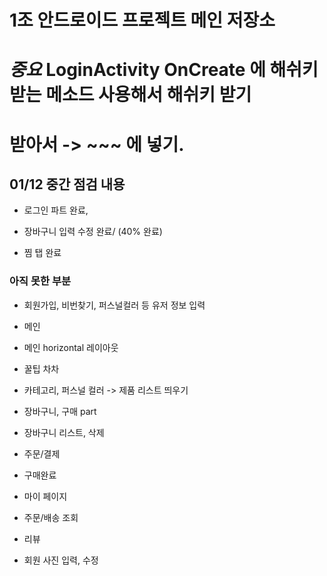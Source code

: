# 1조 안드로이드 프로젝트 메인 저장소
# *중요* LoginActivity OnCreate 에 해쉬키 받는 메소드 사용해서 해쉬키 받기
# 받아서 -> ~~~ 에 넣기.

## 01/12 중간 점검 내용

 - 로그인 파트 완료, 

 - 장바구니 입력 수정 완료/ (40% 완료)
 
 - 찜 탭 완료 
 
 
 
 
 
### 아직 못한 부분
 - 회원가입, 비번찾기, 퍼스널컬러 등 유저 정보 입력
 
 - 메인
  - 메인 horizontal 레이아웃
  - 꿀팁 차차
  
 - 카테고리, 퍼스널 컬러 -> 제품 리스트 띄우기
 
 - 장바구니, 구매 part
  - 장바구니 리스트, 삭제 
  - 주문/결제 
  - 구매완료
  
 - 마이 페이지
  - 주문/배송 조회
  - 리뷰
  - 회원 사진 입력, 수정
  
 
